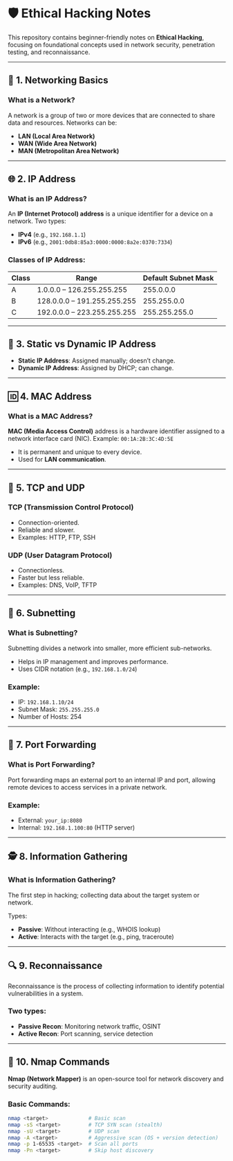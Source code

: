 # 🛡️ Ethical Hacking Notes

This repository contains beginner-friendly notes on **Ethical Hacking**, focusing on foundational concepts used in network security, penetration testing, and reconnaissance.

---

## 📡 1. Networking Basics

### What is a Network?
A network is a group of two or more devices that are connected to share data and resources. Networks can be:
- **LAN (Local Area Network)**
- **WAN (Wide Area Network)**
- **MAN (Metropolitan Area Network)**

---

## 🌐 2. IP Address

### What is an IP Address?
An **IP (Internet Protocol) address** is a unique identifier for a device on a network. Two types:
- **IPv4** (e.g., `192.168.1.1`)
- **IPv6** (e.g., `2001:0db8:85a3:0000:0000:8a2e:0370:7334`)

### Classes of IP Address:
| Class | Range           | Default Subnet Mask |
|-------|------------------|---------------------|
| A     | 1.0.0.0 – 126.255.255.255 | 255.0.0.0   |
| B     | 128.0.0.0 – 191.255.255.255 | 255.255.0.0 |
| C     | 192.0.0.0 – 223.255.255.255 | 255.255.255.0 |

---

## 📌 3. Static vs Dynamic IP Address

- **Static IP Address**: Assigned manually; doesn’t change.
- **Dynamic IP Address**: Assigned by DHCP; can change.

---

## 🆔 4. MAC Address

### What is a MAC Address?
**MAC (Media Access Control)** address is a hardware identifier assigned to a network interface card (NIC). Example: `00:1A:2B:3C:4D:5E`

- It is permanent and unique to every device.
- Used for **LAN communication**.

---

## 🔀 5. TCP and UDP

### TCP (Transmission Control Protocol)
- Connection-oriented.
- Reliable and slower.
- Examples: HTTP, FTP, SSH

### UDP (User Datagram Protocol)
- Connectionless.
- Faster but less reliable.
- Examples: DNS, VoIP, TFTP

---

## 📏 6. Subnetting

### What is Subnetting?
Subnetting divides a network into smaller, more efficient sub-networks.

- Helps in IP management and improves performance.
- Uses CIDR notation (e.g., `192.168.1.0/24`)

### Example:
- IP: `192.168.1.10/24`
- Subnet Mask: `255.255.255.0`
- Number of Hosts: 254

---

## 🚪 7. Port Forwarding

### What is Port Forwarding?
Port forwarding maps an external port to an internal IP and port, allowing remote devices to access services in a private network.

### Example:
- External: `your_ip:8080`
- Internal: `192.168.1.100:80` (HTTP server)

---

## 🕵️ 8. Information Gathering

### What is Information Gathering?
The first step in hacking; collecting data about the target system or network.

Types:
- **Passive**: Without interacting (e.g., WHOIS lookup)
- **Active**: Interacts with the target (e.g., ping, traceroute)

---

## 🔍 9. Reconnaissance

Reconnaissance is the process of collecting information to identify potential vulnerabilities in a system.

### Two types:
- **Passive Recon**: Monitoring network traffic, OSINT
- **Active Recon**: Port scanning, service detection

---

## 🧰 10. Nmap Commands

**Nmap (Network Mapper)** is an open-source tool for network discovery and security auditing.

### Basic Commands:

```bash
nmap <target>             # Basic scan
nmap -sS <target>         # TCP SYN scan (stealth)
nmap -sU <target>         # UDP scan
nmap -A <target>          # Aggressive scan (OS + version detection)
nmap -p 1-65535 <target>  # Scan all ports
nmap -Pn <target>         # Skip host discovery
